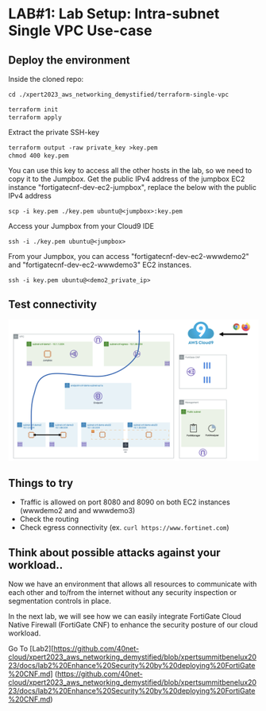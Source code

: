 # LAB#1: Lab Setup: Intra-subnet Single VPC Use-case

## Deploy the environment
Inside the cloned repo:
```
cd ./xpert2023_aws_networking_demystified/terraform-single-vpc
```
```
terraform init
terraform apply
```
Extract the private SSH-key
```
terraform output -raw private_key >key.pem
chmod 400 key.pem
```
You can use this key to access all the other hosts in the lab, so we need to copy it to the Jumpbox.
Get the public IPv4 address of the jumpbox EC2 instance "fortigatecnf-dev-ec2-jumpbox", replace the below <jumpbox> with the public IPv4 address
```
scp -i key.pem ./key.pem ubuntu@<jumpbox>:key.pem
```
Access your Jumpbox from your Cloud9 IDE
```
ssh -i ./key.pem ubuntu@<jumpbox>
```
From your Jumpbox, you can access "fortigatecnf-dev-ec2-wwwdemo2" and "fortigatecnf-dev-ec2-wwwdemo3" EC2 instances.
```
ssh -i key.pem ubuntu@<demo2_private_ip>
```

## Test connectivity
![Flow Diagram](../images/flow_diagram.png)

## Things to try
- Traffic is allowed on port 8080 and 8090 on both EC2 instances (wwwdemo2 and and wwwdemo3)
- Check the routing
- Check egress connectivity (ex. `curl https://www.fortinet.com`)

## Think about possible attacks against your workload..
Now we have an environment that allows all resources to communicate with each other and to/from the internet without any security inspection or segmentation controls in place.

In the next lab, we will see how we can easily integrate FortiGate Cloud Native Firewall (FortiGate CNF) to enhance the security posture of our cloud workload.

Go To [Lab2][https://github.com/40net-cloud/xpert2023_aws_networking_demystified/blob/xpertsummitbenelux2023/docs/lab2%20Enhance%20Security%20by%20deploying%20FortiGate%20CNF.md] (https://github.com/40net-cloud/xpert2023_aws_networking_demystified/blob/xpertsummitbenelux2023/docs/lab2%20Enhance%20Security%20by%20deploying%20FortiGate%20CNF.md)
